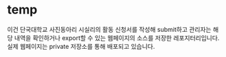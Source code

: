 # temp
이건 단국대학교 사진동아리 시실리의 활동 신청서를 작성해 submit하고 관리자는 해당 내역을 확인하거나 export할 수 있는 웹페이지의 소스를 저장한 레포지터리입니다. 
실제 웹페이지는 private 저장소를 통해 배포되고 있습니다.
